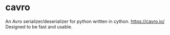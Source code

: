 # cavro 

An Avro serializer/deserializer for python written in cython.
https://cavro.io/
Designed to be fast and usable.
